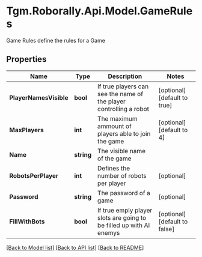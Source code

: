 # Tgm.Roborally.Api.Model.GameRules
Game Rules define the rules for a Game

## Properties

Name | Type | Description | Notes
------------ | ------------- | ------------- | -------------
**PlayerNamesVisible** | **bool** | If true players can see the name of the player controlling a robot | [optional] [default to true]
**MaxPlayers** | **int** | The maximum ammount of players able to join the game | [optional] [default to 4]
**Name** | **string** | The visible name of the game | 
**RobotsPerPlayer** | **int** | Defines the number of robots per player | [optional] 
**Password** | **string** | The password of a game | [optional] 
**FillWithBots** | **bool** | If true emply player slots are going to be filled up with AI enemys | [optional] [default to false]

[[Back to Model list]](../README.md#documentation-for-models) [[Back to API list]](../README.md#documentation-for-api-endpoints) [[Back to README]](../README.md)

